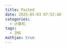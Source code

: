 ```yaml
---
title: Pasted
date: 2025-05-03 07:52:40
categories:
  - 计算机
tags:
  - IMG
mathjax: true
---
```


